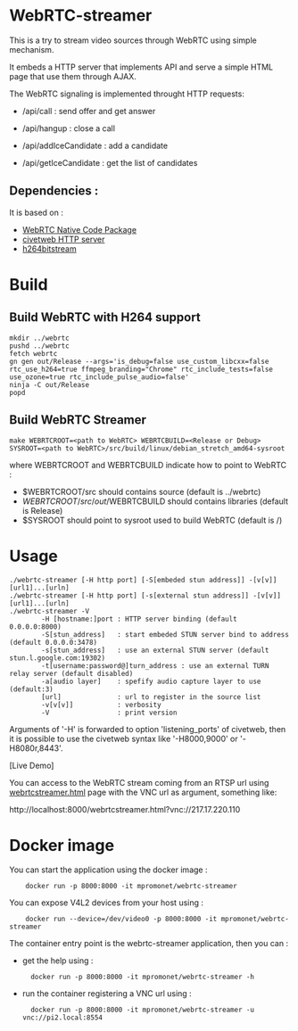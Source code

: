 WebRTC-streamer
===============

This is a try to stream video sources through WebRTC using simple mechanism.

It embeds a HTTP server that implements API and serve a simple HTML page that use them through AJAX.

The WebRTC signaling is implemented throught HTTP requests:

 - /api/call   : send offer and get answer
 - /api/hangup : close a call

 - /api/addIceCandidate : add a candidate
 - /api/getIceCandidate : get the list of candidates


Dependencies :
-------------
It is based on :
 * [WebRTC Native Code Package](http://www.webrtc.org)
 * [civetweb HTTP server](https://github.com/civetweb/civetweb)
 * [h264bitstream](https://github.com/aizvorski/h264bitstream)

Build
===============

Build WebRTC with H264 support
-------
	mkdir ../webrtc
	pushd ../webrtc
	fetch webrtc
	gn gen out/Release --args='is_debug=false use_custom_libcxx=false rtc_use_h264=true ffmpeg_branding="Chrome" rtc_include_tests=false use_ozone=true rtc_include_pulse_audio=false'
	ninja -C out/Release
	popd



Build WebRTC Streamer
-------
	make WEBRTCROOT=<path to WebRTC> WEBRTCBUILD=<Release or Debug> SYSROOT=<path to WebRTC>/src/build/linux/debian_stretch_amd64-sysroot

where WEBRTCROOT and WEBRTCBUILD indicate how to point to WebRTC :
 - $WEBRTCROOT/src should contains source (default is ../webrtc)
 - $WEBRTCROOT/src/out/$WEBRTCBUILD should contains libraries (default is Release)
 - $SYSROOT should point to sysroot used to build WebRTC (default is /)

Usage
===============
	./webrtc-streamer [-H http port] [-S[embeded stun address]] -[v[v]]  [url1]...[urln]
	./webrtc-streamer [-H http port] [-s[external stun address]] -[v[v]] [url1]...[urln]
	./webrtc-streamer -V
         	-H [hostname:]port : HTTP server binding (default 0.0.0.0:8000)
         	-S[stun_address]   : start embeded STUN server bind to address (default 0.0.0.0:3478)
         	-s[stun_address]   : use an external STUN server (default stun.l.google.com:19302)
         	-t[username:password@]turn_address : use an external TURN relay server (default disabled)
        	-a[audio layer]    : spefify audio capture layer to use (default:3)
         	[url]              : url to register in the source list
        	-v[v[v]]           : verbosity
        	-V                 : print version

Arguments of '-H' is forwarded to option 'listening_ports' of civetweb, then it is possible to use the civetweb syntax like '-H8000,9000' or '-H8080r,8443'.


[Live Demo]

You can access to the WebRTC stream coming from an RTSP url using [webrtcstreamer.html](html/webrtcstreamer.html) page with the VNC url as argument, something like:

   http://localhost:8000/webrtcstreamer.html?vnc://217.17.220.110


Docker image
===============
You can start the application using the docker image :

        docker run -p 8000:8000 -it mpromonet/webrtc-streamer

You can expose V4L2 devices from your host using :

        docker run --device=/dev/video0 -p 8000:8000 -it mpromonet/webrtc-streamer

The container entry point is the webrtc-streamer application, then you can :

* get the help using :

        docker run -p 8000:8000 -it mpromonet/webrtc-streamer -h

* run the container registering a VNC url using :

        docker run -p 8000:8000 -it mpromonet/webrtc-streamer -u vnc://pi2.local:8554




